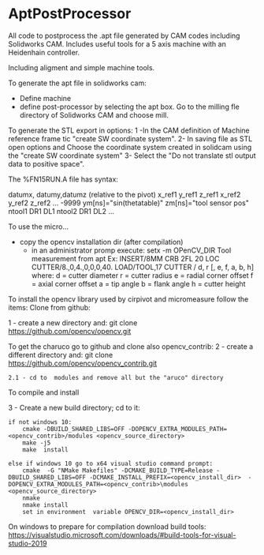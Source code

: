 # AptPostProcessor
All code to postprocess the .apt file generated by CAM codes including Solidworks CAM.  Includes useful tools for a 5 axis machine with an Heidenhain controller.

Including aligment and simple machine tools.

To generate the apt file in solidworks cam:
- Define machine 
- define post-processor by selecting the apt box. Go to the milling fle directory of Solidworks CAM and choose mill.

To generate the STL export in options:
1 -In the CAM definition of Machine reference frame  tic "create SW coordinate system".
2- In saving file as STL open options and Choose the coordinate system created in solidcam using the "create SW coordinate system"
3- Select the "Do not translate stl output data to positive space".

The %FN15RUN.A file has syntax:

datumx, datumy,datumz (relative to the pivot)
x_ref1 y_ref1 z_ref1
x_ref2 y_ref2 z_ref2
...
-9999 ym[ns]="sin(thetatable)"  zm[ns]="tool sensor pos"
ntool1 DR1 DL1
ntool2 DR1 DL2
...

To use the micro...
 - copy the opencv installation dir (after compilation)
	- in an administrator promp execute: setx -m OPenCV_DIR <the instalation directory>
Tool measurement from apt Ex:
INSERT/8MM CRB 2FL 20 LOC
CUTTER/8.,0,4.,0,0,0,40.
LOAD/TOOL,17
CUTTER / d, r [, e, f, a, b, h]
 where:  d = cutter diameter
         r = cutter radius
         e = radial corner offset
         f = axial corner offset
         a = tip angle
         b = flank angle
         h = cutter height

To install the opencv library used by cirpivot and micromeasure follow the items:
Clone from github:
	
1 -  create a new directory and: git clone https://github.com/opencv/opencv.git
	
To get the charuco go to github and clone also opencv_contrib:
2 - create a different directory and: git clone https://github.com/opencv/opencv_contrib.git
	
	2.1 - cd to  modules and remove all but the "aruco" directory

To compile and install

3 - Create a new build directory; cd to it:

	if not windows 10:
		cmake -DBUILD_SHARED_LIBS=OFF -DOPENCV_EXTRA_MODULES_PATH=<opencv_contrib>/modules <opencv_source_directory>
		make -j5
		make  install
	
	else if windows 10 go to x64 visual studio command prompt:
		cmake  -G "NMake Makefiles" -DCMAKE_BUILD_TYPE=Release -DBUILD_SHARED_LIBS=OFF -DCMAKE_INSTALL_PREFIX=<opencv_install_dir>  -DOPENCV_EXTRA_MODULES_PATH=<opencv_contrib>\modules <opencv_source_directory>
		nmake 
		nmake install
		set in environment  variable OPENCV_DIR=<opencv_install_dir> 
	
On windows to prepare for compilation download build tools:
	https://visualstudio.microsoft.com/downloads/#build-tools-for-visual-studio-2019 
